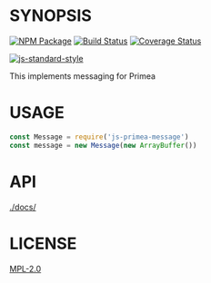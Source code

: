 # SYNOPSIS 
[![NPM Package](https://img.shields.io/npm/v/primea-message.svg?style=flat-square)](https://www.npmjs.org/package/primea-message)
[![Build Status](https://img.shields.io/travis/primea/js-primea-message.svg?branch=master&style=flat-square)](https://travis-ci.org/primea/js-primea-message)
[![Coverage Status](https://img.shields.io/coveralls/primea/js-primea-message.svg?style=flat-square)](https://coveralls.io/r/primea/js-primea-message)

[![js-standard-style](https://cdn.rawgit.com/feross/standard/master/badge.svg)](https://github.com/feross/standard)  

This implements messaging for Primea

# USAGE
```javascript
const Message = require('js-primea-message')
const message = new Message(new ArrayBuffer())

```

# API
[./docs/](./API.md)

# LICENSE
[MPL-2.0](https://tldrlegal.com/license/mozilla-public-license-2.0-(mpl-2))
